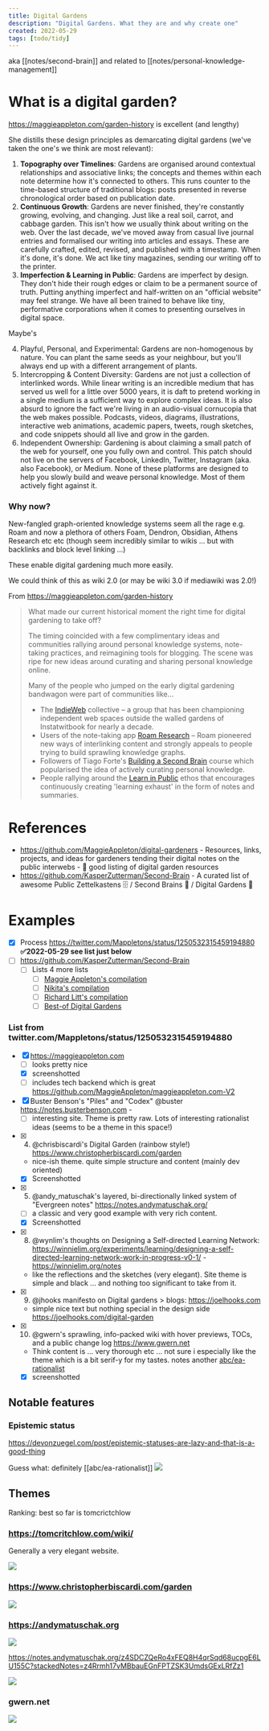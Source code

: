 ```yaml
---
title: Digital Gardens
description: "Digital Gardens. What they are and why create one"
created: 2022-05-29
tags: [todo/tidy]
---
```


aka [[notes/second-brain]] and related to [[notes/personal-knowledge-management]]

# What is a digital garden?

https://maggieappleton.com/garden-history is excellent (and lengthy)

She distills these design principles as demarcating digital gardens (we've taken the one's we think are most relevant):

1. **Topography over Timelines**: Gardens are organised around contextual relationships and associative links; the concepts and themes within each note determine how it's connected to others. This runs counter to the time-based structure of traditional blogs: posts presented in reverse chronological order based on publication date.
2. **Continuous Growth**: Gardens are never finished, they're constantly growing, evolving, and changing. Just like a real soil, carrot, and cabbage garden. This isn't how we usually think about writing on the web. Over the last decade, we've moved away from casual live journal entries and formalised our writing into articles and essays. These are carefully crafted, edited, revised, and published with a timestamp. When it's done, it's done. We act like tiny magazines, sending our writing off to the printer.
3. **Imperfection & Learning in Public**: Gardens are imperfect by design. They don't hide their rough edges or claim to be a permanent source of truth. Putting anything imperfect and half-written on an "official website” may feel strange. We have all been trained to behave like tiny, performative corporations when it comes to presenting ourselves in digital space.

Maybe's

4. Playful, Personal, and Experimental: Gardens are non-homogenous by nature. You can plant the same seeds as your neighbour, but you'll always end up with a different arrangement of plants.
5. Intercropping & Content Diversity: Gardens are not just a collection of interlinked words. While linear writing is an incredible medium that has served us well for a little over 5000 years, it is daft to pretend working in a single medium is a sufficient way to explore complex ideas. It is also absurd to ignore the fact we're living in an audio-visual cornucopia that the web makes possible. Podcasts, videos, diagrams, illustrations, interactive web animations, academic papers, tweets, rough sketches, and code snippets should all live and grow in the garden.
6. Independent Ownership: Gardening is about claiming a small patch of the web for yourself, one you fully own and control. This patch should not live on the servers of Facebook, LinkedIn, Twitter, Instagram (aka. also Facebook), or Medium. None of these platforms are designed to help you slowly build and weave personal knowledge. Most of them actively fight against it.

### Why now?

New-fangled graph-oriented knowledge systems seem all the rage e.g. Roam and now a plethora of others Foam, Dendron, Obsidian, Athens Research etc etc (though seem incredibly similar to wikis ... but with backlinks and block level linking ...)

These enable digital gardening much more easily.

We could think of this as wiki 2.0 (or may be wiki 3.0 if mediawiki was 2.0!)

From https://maggieappleton.com/garden-history

> What made our current historical moment the right time for digital gardening to take off?
>
> The timing coincided with a few complimentary ideas and communities rallying around personal knowledge systems, note-taking practices, and reimagining tools for blogging. The scene was ripe for new ideas around curating and sharing personal knowledge online.
>
> Many of the people who jumped on the early digital gardening bandwagon were part of communities like...
>
> - The [IndieWeb](https://indieweb.org/) collective – a group that has been championing independent web spaces outside the walled gardens of Instatwitbook for nearly a decade.
> - Users of the note-taking app [Roam Research](https://roamresearch.com/) – Roam pioneered new ways of interlinking content and strongly appeals to people trying to build sprawling knowledge graphs.
> - Followers of Tiago Forte's [Building a Second Brain](https://www.buildingasecondbrain.com/) course which popularised the idea of actively curating personal knowledge.
> - People rallying around the [Learn in Public](https://www.swyx.io/learn-in-public/) ethos that encourages continuously creating 'learning exhaust' in the form of notes and summaries.

# References

- https://github.com/MaggieAppleton/digital-gardeners - Resources, links, projects, and ideas for gardeners tending their digital notes on the public interwebs - 💬 good listing of digital garden resources
- https://github.com/KasperZutterman/Second-Brain - A curated list of awesome Public Zettelkastens 🗄️ / Second Brains 🧠 / Digital Gardens 🌱

# Examples

- [x] Process https://twitter.com/Mappletons/status/1250532315459194880 **✅2022-05-29 see list just below**
- [ ] https://github.com/KasperZutterman/Second-Brain
  - [ ] Lists 4 more lists
    - [ ] [Maggie Appleton's compilation](https://github.com/MaggieAppleton/digital-gardeners)
    - [ ] [Nikita's compilation](https://wiki.nikitavoloboev.xyz/other/wiki-workflow#similar-wikis-i-liked)
    - [ ] [Richard Litt's compilation](https://github.com/RichardLitt/meta-knowledge)
    - [ ] [Best-of Digital Gardens](https://github.com/lyz-code/best-of-digital-gardens)

### List from twitter.com/Mappletons/status/1250532315459194880

- [x] https://maggieappleton.com
  - [ ] looks pretty nice
  - [x] screenshotted
  - [ ] includes tech backend which is great https://github.com/MaggieAppleton/maggieappleton.com-V2
- [x] Buster Benson's "Piles" and "Codex" @buster https://notes.busterbenson.com -
  - [ ] interesting site. Theme is pretty raw. Lots of interesting rationalist ideas (seems to be a theme in this space!)
- [x] 4. @chrisbiscardi's Digital Garden (rainbow style!) https://www.christopherbiscardi.com/garden
  - nice-ish theme. quite simple structure and content (mainly dev oriented)
  - [x] Screenshotted
- [x] 5. @andy_matuschak's layered, bi-directionally linked system of "Evergreen notes" https://notes.andymatuschak.org/
  - [ ] a classic and very good example with very rich content.
  - [x] Screenshotted
- [x] 8. @wynlim's thoughts on Designing a Self-directed Learning Network: https://winnielim.org/experiments/learning/designing-a-self-directed-learning-network-work-in-progress-v0-1/ - https://winnielim.org/notes
  - like the reflections and the sketches (very elegant). Site theme is simple and black ... and nothing too significant to take from it.
- [x] 9. @jhooks manifesto on Digital gardens > blogs: https://joelhooks.com
  - simple nice text but nothing special in the design side https://joelhooks.com/digital-garden
- [x] 10. @gwern's sprawling, info-packed wiki with hover previews, TOCs, and a public change log https://www.gwern.net
  - Think content is ... very thorough etc ... not sure i especially like the theme which is a bit serif-y for my tastes. notes another [abc/ea-rationalist](abc/ea-rationalist)
  - [x] screenshotted

## Notable features

### Epistemic status

https://devonzuegel.com/post/epistemic-statuses-are-lazy-and-that-is-a-good-thing

Guess what: definitely [[abc/ea-rationalist]]
![](../assets/Pasted%20image%2020220529083024.png)

## Themes

Ranking: best so far is tomcrictchlow

### https://tomcritchlow.com/wiki/

Generally a very elegant website.

![](../assets/Pasted%20image%2020220529083217.png)

### https://www.christopherbiscardi.com/garden

![](../assets/Pasted%20image%2020220529084433.png)

### https://andymatuschak.org

![](../assets/Pasted%20image%2020220529085432.png)

https://notes.andymatuschak.org/z4SDCZQeRo4xFEQ8H4qrSqd68ucpgE6LU155C?stackedNotes=z4Rrmh17vMBbauEGnFPTZSK3UmdsGExLRfZz1

![](../assets/Pasted%20image%2020220529085536.png)

### gwern.net

![](../assets/Pasted%20image%2020220529092755.png)
